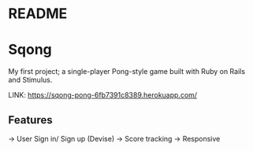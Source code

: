 # README
# Sqong
My first project; a single-player Pong-style game built with Ruby on Rails and Stimulus.

LINK: https://sqong-pong-6fb7391c8389.herokuapp.com/

## Features
-> User Sign in/ Sign up (Devise)
-> Score tracking
-> Responsive
